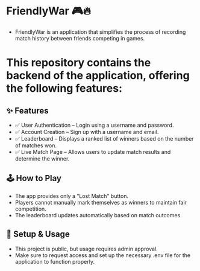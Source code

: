 # FriendlyWar 🎮🔥
- FriendlyWar is an application that simplifies the process of recording match history between friends competing in games.

# This repository contains the backend of the application, offering the following features:

## ✨ Features
- ✅ User Authentication – Login using a username and password.
- ✅ Account Creation – Sign up with a username and email.
- ✅ Leaderboard – Displays a ranked list of winners based on the number of matches won.
- ✅ Live Match Page – Allows users to update match results and determine the winner.

## 🕹️ How to Play
- The app provides only a "Lost Match" button.
- Players cannot manually mark themselves as winners to maintain fair competition.
- The leaderboard updates automatically based on match outcomes.

## 🔧 Setup & Usage
- This project is public, but usage requires admin approval.
- Make sure to request access and set up the necessary .env file for the application to function properly.
